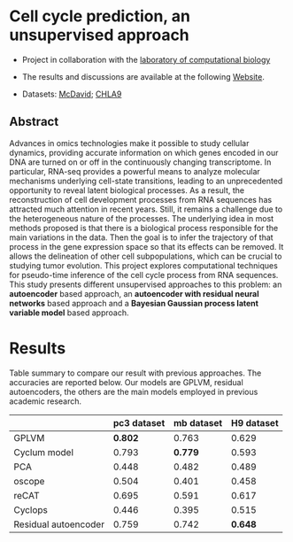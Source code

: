 # Cell cycle prediction, an unsupervised approach

* Project in collaboration with the [laboratory of computational biology](https://www.epfl.ch/labs/naef-lab/)

* The results and discussions are available at the following [Website](https://lucarossi9.github.io/statistical_computation_4_website/).

* Datasets:  [McDavid](https://journals.plos.org/ploscompbiol/article?id=10.1371/journal.pcbi.1003696#s4); [CHLA9](https://www.ncbi.nlm.nih.gov/geo/query/acc.cgi?acc=GSE146221)

## Abstract

Advances in omics technologies make it possible to study cellular dynamics, providing accurate information on which genes encoded in our DNA are turned on or off in the continuously changing transcriptome. In particular, RNA-seq provides a powerful means to analyze molecular mechanisms underlying cell-state transitions, leading to an unprecedented opportunity to reveal latent biological processes. As a result, the reconstruction of cell development processes from RNA sequences has attracted much attention in recent years. Still, it remains a challenge due to the heterogeneous nature of the processes. The underlying idea in most methods proposed is that there is a biological process responsible for the main variations in the data. Then the goal is to infer the trajectory of that process in the gene expression space so that its effects can be removed. It allows the delineation of other cell subpopulations, which can be crucial to studying tumor evolution. This project explores computational techniques for pseudo-time inference of the cell cycle process from RNA sequences. This study presents different unsupervised approaches to this problem: an **autoencoder** based approach, an **autoencoder with residual neural networks** based approach and a **Bayesian Gaussian process latent variable model** based approach.

# Results

Table summary to compare our result with previous approaches. The accuracies are reported below. 
Our models are GPLVM, residual autoencoders, the others are the main models employed in previous academic research.

|                      | pc3 dataset | mb dataset | H9 dataset |
|----------------------|-------------|------------|------------|
| GPLVM                |  **0.802**       | 0.763      | 0.629      |
| Cyclum model         | 0.793       | **0.779**      | 0.593      |
| PCA                  | 0.448       | 0.482      | 0.489      |
| oscope               | 0.504       | 0.401      | 0.458      |
| reCAT                | 0.695       | 0.591      | 0.617      |
| Cyclops              | 0.446       | 0.395      | 0.515      |
| Residual autoencoder | 0.759       | 0.742      | **0.648**      |
